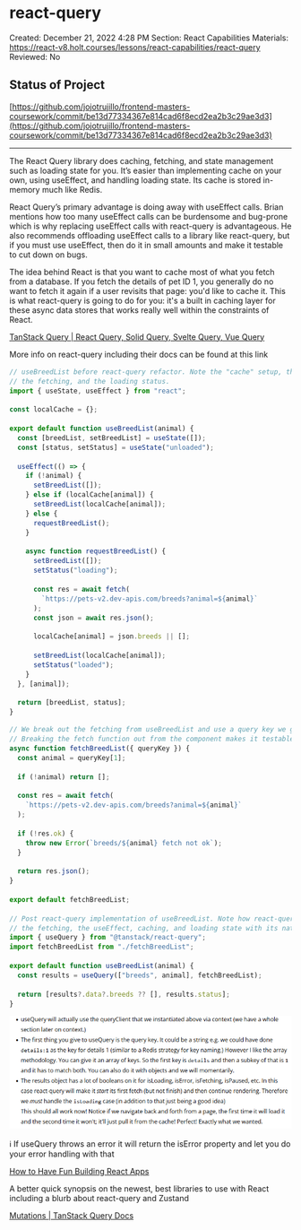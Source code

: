 # react-query

Created: December 21, 2022 4:28 PM
Section: React Capabilities
Materials: https://react-v8.holt.courses/lessons/react-capabilities/react-query
Reviewed: No

## Status of Project

[https://github.com/jojotrujillo/frontend-masters-coursework/commit/be13d77334367e814cad6f8ecd2ea2b3c29ae3d3](https://github.com/jojotrujillo/frontend-masters-coursework/commit/be13d77334367e814cad6f8ecd2ea2b3c29ae3d3)

---

The React Query library does caching, fetching, and state management such as loading state for you. It’s easier than implementing cache on your own, using useEffect, and handling loading state. Its cache is stored in-memory much like Redis.

React Query’s primary advantage is doing away with useEffect calls. Brian mentions how too many useEffect calls can be burdensome and bug-prone which is why replacing useEffect calls with react-query is advantageous. He also recommends offloading useEffect calls to a library like react-query, but if you must use useEffect, then do it in small amounts and make it testable to cut down on bugs.

The idea behind React is that you want to cache most of what you fetch from a database. If you fetch the details of pet ID 1, you generally do no want to fetch it again if a user revisits that page: you'd like to cache it. This is what react-query is going to do for you: it's a built in caching layer for these async data stores that works really well within the constraints of React.

[TanStack Query | React Query, Solid Query, Svelte Query, Vue Query](https://tanstack.com/query/v4)

More info on react-query including their docs can be found at this link

```jsx
// useBreedList before react-query refactor. Note the "cache" setup, the useEffect,
// the fetching, and the loading status.
import { useState, useEffect } from "react";

const localCache = {};

export default function useBreedList(animal) {
  const [breedList, setBreedList] = useState([]);
  const [status, setStatus] = useState("unloaded");

  useEffect(() => {
    if (!animal) {
      setBreedList([]);
    } else if (localCache[animal]) {
      setBreedList(localCache[animal]);
    } else {
      requestBreedList();
    }

    async function requestBreedList() {
      setBreedList([]);
      setStatus("loading");

      const res = await fetch(
        `https://pets-v2.dev-apis.com/breeds?animal=${animal}`
      );
      const json = await res.json();

      localCache[animal] = json.breeds || [];

      setBreedList(localCache[animal]);
      setStatus("loaded");
    }
  }, [animal]);

  return [breedList, status];
}
```

```jsx
// We break out the fetching from useBreedList and use a query key we get from react-query
// Breaking the fetch function out from the component makes it testable and reusable
async function fetchBreedList({ queryKey }) {
  const animal = queryKey[1];

  if (!animal) return [];

  const res = await fetch(
    `https://pets-v2.dev-apis.com/breeds?animal=${animal}`
  );

  if (!res.ok) {
    throw new Error(`breeds/${animal} fetch not ok`);
  }

  return res.json();
}

export default fetchBreedList;

// Post react-query implementation of useBreedList. Note how react-query replaces
// the fetching, the useEffect, caching, and loading state with its native function.
import { useQuery } from "@tanstack/react-query";
import fetchBreedList from "./fetchBreedList";

export default function useBreedList(animal) {
  const results = useQuery(["breeds", animal], fetchBreedList);

  return [results?.data?.breeds ?? [], results.status];
}
```

![Untitled](react-query%2045e391787ce14defaa748b66c966b11d/Untitled.png)

ℹ️ If useQuery throws an error it will return the isError property and let you do your error handling with that

[How to Have Fun Building React Apps](https://www.freecodecamp.org/news/have-fun-building-react-apps/)

A better quick synopsis on the newest, best libraries to use with React including a blurb about react-query and Zustand

[Mutations | TanStack Query Docs](https://tanstack.com/query/v4/docs/react/guides/mutations)